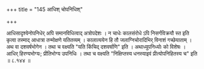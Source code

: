 +++
title = "145 आधिश् चोपनिधिश्"

+++

आधिसादृश्येनोपनिधेर् अपि समानविधित्वाद् अत्रोपदेशः । न चाधेः कालसंरोधे ऽपि निसर्गविक्रयौ स्त इति कृत्वा तस्माद् आधात्रा तन्मोक्षणे यतितव्यम् । कालात्ययेन हि तौ जलाग्निचोरादिभिर् विनाशं गच्छेयाताम् । अथ वा दशवर्षभोगेन । तथा च वक्ष्यति "यति किंचिद् दशवर्षाणि" इति । अथाध्युपनिध्योः को विशेषः । आधिर् हिरण्यभोग्यः; प्रीतिभोग्य उपनिधिः । तथा च वक्ष्यति "निक्षिप्तस्य धनस्याइवं प्रीत्योपनिहितस्य च" इति ॥ ८.१४४ ॥